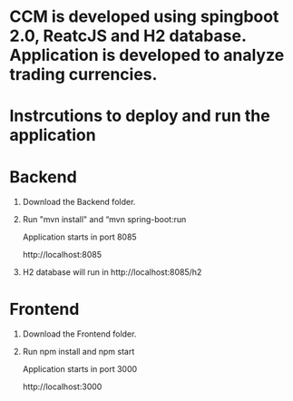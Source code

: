 # CCM is developed using spingboot 2.0, ReatcJS and H2 database. Application is developed to analyze trading currencies.

# Instrcutions to deploy and run the application

# Backend 
1) Download the Backend folder.

2) Run  "mvn install" and “mvn spring-boot:run

   Application starts in port 8085

    http://localhost:8085

3) H2 database will run in http://localhost:8085/h2


# Frontend
1) Download the Frontend  folder.

2) Run npm install and npm start

    Application starts in port 3000

    http://localhost:3000 
